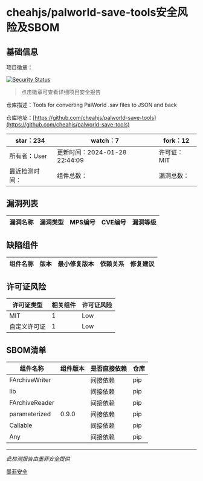 # cheahjs/palworld-save-tools安全风险及SBOM

## 基础信息

项目徽章：

[![Security Status](https://www.murphysec.com/platform3/v31/badge/1751674424994500608.svg)](https://www.murphysec.com/console/report/1751674418682073089/1751674424994500608)

> 点击徽章可查看详细项目安全报告

仓库描述：Tools for converting PalWorld .sav files to JSON and back

仓库地址：[https://github.com/cheahjs/palworld-save-tools](https://github.com/cheahjs/palworld-save-tools)

| star：234 | watch：7 | fork：12 |
| ----------- | -------------- | ------------ |
| 所有者：User | 更新时间：2024-01-28 22:44:09 | 许可证：MIT |
| 最近检测时间： | 组件总数： | 漏洞总数： |




## 漏洞列表

| 漏洞名称 | 漏洞类型 | MPS编号 | CVE编号 | 漏洞等级 |
| ------- | ------ | ------- | ------ | ----- |





## 缺陷组件

| 组件名称 | 版本 | 最小修复版本 | 依赖关系 | 修复建议 |
| -------- | ---- | ------------ | -------- | -------- |





## 许可证风险

| 许可证类型 | 相关组件 | 许可证风险 |
| ---------- | -------- | ---------- |
|MIT|1|Low|
|自定义许可证|1|Low|




## SBOM清单

| 组件名称 | 组件版本 | 是否直接依赖 | 仓库 |
| -------- | -------- | ------------ | ---- |
|FArchiveWriter||间接依赖|pip|
|lib||间接依赖|pip|
|FArchiveReader||间接依赖|pip|
|parameterized|0.9.0|间接依赖|pip|
|Callable||间接依赖|pip|
|Any||间接依赖|pip|


------

*此检测报告由墨菲安全提供*

[墨菲安全](www.murphysec.com)